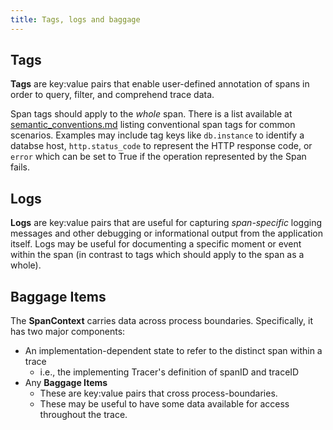 ```yaml
---
title: Tags, logs and baggage
---
```


## Tags

**Tags** are key:value pairs that enable user-defined annotation of spans in order to query, filter, and comprehend trace data.

Span tags should apply to the _whole_ span. There is a list available at [semantic_conventions.md](https://github.com/opentracing/specification/blob/master/semantic_conventions.md) listing conventional span tags for common scenarios. Examples may include tag keys like `db.instance` to identify a databse host, `http.status_code` to represent the HTTP response code, or `error` which can be set to True if the operation represented by the Span fails.

## Logs

**Logs** are key:value pairs that are useful for capturing _span-specific_ logging messages and other debugging or informational output from the application itself.  Logs may be useful for documenting a specific moment or event within the span (in contrast to tags which should apply to the span as a whole).

## Baggage Items

The **SpanContext** carries data across process boundaries. Specifically, it has two major components:

- An implementation-dependent state to refer to the distinct span within a trace
    - i.e., the implementing Tracer's definition of spanID and traceID
- Any **Baggage Items**
    - These are key:value pairs that cross process-boundaries.
    - These may be useful to have some data available for access throughout the trace.
